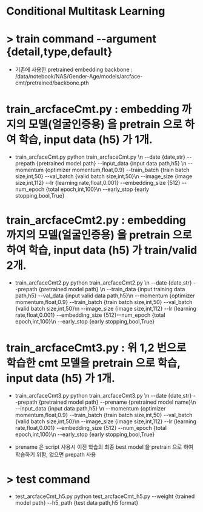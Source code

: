 # Conditional Multitask Learning



# > train command --argument {detail,type,default}
- 기존에 사용한 pretrained embedding backbone : /data/notebook/NAS/Gender-Age/models/arcface-cmt/pretrained/backbone.pth
# train_arcfaceCmt.py : embedding 까지의 모델(얼굴인증용) 을 pretrain 으로 하여 학습, input data (h5) 가 1개.
- train_arcfaceCmt.py
    python train_arcfaceCmt.py \n
    --date {date,str} --prepath {pretrained model path} --input_data {input data path,h5} \n
    --momentum {optimizer momentum,float,0.9} --train_batch {train batch size,int,50} --val_batch {valid batch size,int,50}\n
    --image_size {image size,int,112} --lr {learning rate,float,0.001} --embedding_size {512} --num_epoch {total epoch,int,100}\n
    --early_stop {early stopping,bool,True}

# train_arcfaceCmt2.py : embedding 까지의 모델(얼굴인증용) 을 pretrain 으로 하여 학습, input data (h5) 가 train/valid 2개.
- train_arcfaceCmt2.py
    python train_arcfaceCmt2.py \n
    --date {date,str} --prepath {pretrained model path} \n
    --train_data {input training data path,h5} --val_data {input valid data path,h5}\n
    --momentum {optimizer momentum,float,0.9} --train_batch {train batch size,int,50} --val_batch {valid batch size,int,50}\n
    --image_size {image size,int,112} --lr {learning rate,float,0.001} --embedding_size {512}--num_epoch {total epoch,int,100}\n
    --early_stop {early stopping,bool,True}

# train_arcfaceCmt3.py : 위 1,2 번으로 학습한 cmt 모델을 pretrain 으로 학습, input data (h5) 가 1개.
- train_arcfaceCmt3.py
    python train_arcfaceCmt3.py \n
    --date {date,str} --prepath {pretrained model path} --prename {pretrained model name}\n
    --input_data {input data path,h5} \n
    --momentum {optimizer momentum,float,0.9} --train_batch {train batch size,int,50} --val_batch {valid batch size,int,50}\n
    --image_size {image size,int,112} --lr {learning rate,float,0.001} --embedding_size {512} --num_epoch {total epoch,int,100}\n
    --early_stop {early stopping,bool,True}

- prename 은 script 사용시 이전 학습의 최종 best model 을 pretrain 으로 하여 학습하기 위함, 없으면 prepath 사용


# > test command
- test_arcfaceCmt_h5.py
    python test_arcfaceCmt_h5.py
    --weight {trained model path} --h5_path {test data path,h5 format}